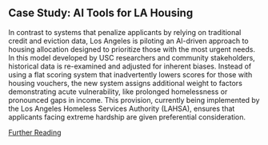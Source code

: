 ## Case Study: AI Tools for LA Housing
In contrast to systems that penalize applicants by relying on traditional credit and eviction data, Los Angeles is piloting an AI-driven approach to housing allocation designed to prioritize those with the most urgent needs. In this model developed by USC researchers and community stakeholders, historical data is re-examined and adjusted for inherent biases. Instead of using a flat scoring system that inadvertently lowers scores for those with housing vouchers, the new system assigns additional weight to factors demonstrating acute vulnerability, like prolonged homelessness or pronounced gaps in income. This provision, currently being implemented by the Los Angeles Homeless Services Authority (LAHSA), ensures that applicants facing extreme hardship are given preferential consideration.

[Further Reading](https://www.vox.com/the-highlight/388372/housing-policy-los-angeles-homeless-ai)